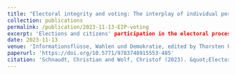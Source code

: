 ```yaml
---
title: "Electoral integrity and voting: The interplay of individual perceptions and contextual conditions (chapter in edited volume)"
collection: publications
permalink: /publication/2023-11-13-EIP-voting
excerpt: 'Elections and citizens' participation in the electoral process are at the heart of representative democracy. In the absence of free and fair elections, citizens lack a meaningful opportunity to take part in the selection of political representatives and, hence, are deprived of an effective means to influence the direction of public policies in their country. Elections and voting thus fulfill an important legitimizing function that is indispensable for the long-term viability of modern democratic systems. Despite its overall relevance for democratic well-being, the nexus between the integrity of the electoral process and citizens' inclination to participate in elections has been largely overlooked in extant research. Against this background, our study aims to shed new light on how the integrity of the electoral process and individual perceptions about the proper conduct of elections are related to citizens' voting behavior. In doing so, the study contributes to the extant literature in at least three distinct ways: First, it provides a more comprehensive analysis than previous research by simultaneously considering both individual-level electoral integrity perceptions and countries' actual, contextual-level electoral integrity as antecedents of individual citizens' participation in elections. Second, it highlights the micro-macro conditionality of electoral integrity by arguing that the relevance of individual-level electoral integrity perceptions as determinants of citizens' voting behavior depends on the actual, contextual-level electoral integrity of a country. Third, it offers a more encompassing empirical test than previous studies by analyzing information from 130,000 individual survey respondents from WVS and EVS, covering a total of 75 countries over a period of eleven years (2011-2021). Results show that individual perceptions concerning the proper conduct of elections constitute a decisive factor in citizens' voting calculus. Second, there is no direct effect of a country's contextual-level electoral integrity on individual voting behavior. Third, the impact of individual-level electoral integrity perceptions on citizens' propensity to vote is conditioned by the actual electoral integrity across contexts. Specifically, individual perceptions are more relevant for citizens' voting calculus when the actual quality of the electoral process is high.'
date: 2023-11-13
venue: 'Informationsflüsse, Wahlen und Demokratie, edited by Thorsten Faas, Sascha Huber, Mona Krewel, and Sigrid Rossteutscher'
paperurl: 'https://doi.org/10.5771/9783748915553-485'
citation: 'Schnaudt, Christian and Wolf, Christof (2023). &quot;Electoral integrity and voting: The interplay of individual perceptions and contextual conditions.&quot; In Thorsten Faas, Sascha Huber, Mona Krewel, and Sigrid Rossteutscher (eds), <i>Informationsflüsse, Wahlen und Demokratie</i>. Baden-Baden: Nomos, 485-512.'
---
```

